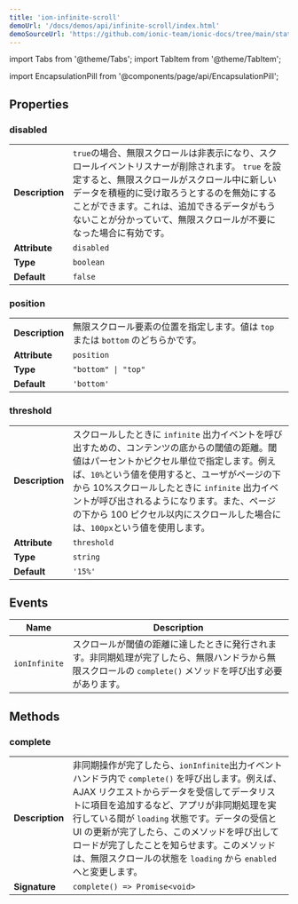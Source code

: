 ```yaml
---
title: 'ion-infinite-scroll'
demoUrl: '/docs/demos/api/infinite-scroll/index.html'
demoSourceUrl: 'https://github.com/ionic-team/ionic-docs/tree/main/static/demos/api/infinite-scroll/index.html'
---
```


import Tabs from '@theme/Tabs';
import TabItem from '@theme/TabItem';

<head>
  <title>Infinite Scroller | ion-infinite-scroll Action Component</title>
  <meta
    name="description"
    content="The ion-infinite-scroll component calls an action to be performed when the user scrolls a specified distance from the bottom or top of the page."
  />
</head>

import EncapsulationPill from '@components/page/api/EncapsulationPill';

## Properties

### disabled

|                 |                                                                                                                                                                                                                                                                                                                  |
| --------------- | ---------------------------------------------------------------------------------------------------------------------------------------------------------------------------------------------------------------------------------------------------------------------------------------------------------------- |
| **Description** | `true`の場合、無限スクロールは非表示になり、スクロールイベントリスナーが削除されます。 `true` を設定すると、無限スクロールがスクロール中に新しいデータを積極的に受け取ろうとするのを無効にすることができます。これは、追加できるデータがもうないことが分かっていて、無限スクロールが不要になった場合に有効です。 |
| **Attribute**   | `disabled`                                                                                                                                                                                                                                                                                                       |
| **Type**        | `boolean`                                                                                                                                                                                                                                                                                                        |
| **Default**     | `false`                                                                                                                                                                                                                                                                                                          |

### position

|                 |                                                                                   |
| --------------- | --------------------------------------------------------------------------------- |
| **Description** | 無限スクロール要素の位置を指定します。値は `top` または `bottom` のどちらかです。 |
| **Attribute**   | `position`                                                                        |
| **Type**        | `"bottom" \| "top"`                                                               |
| **Default**     | `'bottom'`                                                                        |

### threshold

|                 |                                                                                                                                                                                                                                                                                                                                                                               |
| --------------- | ----------------------------------------------------------------------------------------------------------------------------------------------------------------------------------------------------------------------------------------------------------------------------------------------------------------------------------------------------------------------------- |
| **Description** | スクロールしたときに `infinite` 出力イベントを呼び出すための、コンテンツの底からの閾値の距離。閾値はパーセントかピクセル単位で指定します。例えば、`10%`という値を使用すると、ユーザがページの下から 10%スクロールしたときに `infinite` 出力イベントが呼び出されるようになります。また、ページの下から 100 ピクセル以内にスクロールした場合には、`100px`という値を使用します。 |
| **Attribute**   | `threshold`                                                                                                                                                                                                                                                                                                                                                                   |
| **Type**        | `string`                                                                                                                                                                                                                                                                                                                                                                      |
| **Default**     | `'15%'`                                                                                                                                                                                                                                                                                                                                                                       |

## Events

| Name          | Description                                                                                                                                                |
| ------------- | ---------------------------------------------------------------------------------------------------------------------------------------------------------- |
| `ionInfinite` | スクロールが閾値の距離に達したときに発行されます。非同期処理が完了したら、無限ハンドラから無限スクロールの `complete()` メソッドを呼び出す必要があります。 |

## Methods

### complete

|                 |                                                                                                                                                                                                                                                                                                                                                                                                                   |
| --------------- | ----------------------------------------------------------------------------------------------------------------------------------------------------------------------------------------------------------------------------------------------------------------------------------------------------------------------------------------------------------------------------------------------------------------- |
| **Description** | 非同期操作が完了したら、`ionInfinite`出力イベントハンドラ内で `complete()` を呼び出します。例えば、AJAX リクエストからデータを受信してデータリストに項目を追加するなど、アプリが非同期処理を実行している間が `loading` 状態です。データの受信と UI の更新が完了したら、このメソッドを呼び出してロードが完了したことを知らせます。このメソッドは、無限スクロールの状態を `loading` から `enabled` へと変更します。 |
| **Signature**   | `complete() => Promise<void>`                                                                                                                                                                                                                                                                                                                                                                                     |
